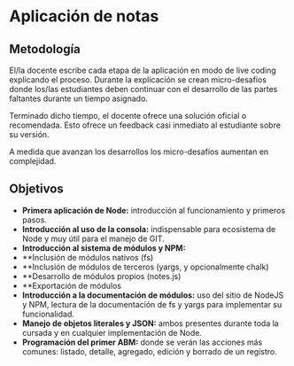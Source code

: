 # Aplicación de notas

## Metodología

El/la docente escribe cada etapa de la aplicación en modo de live coding explicando el proceso. Durante la explicación se crean micro-desafíos donde los/las estudiantes deben continuar con el desarrollo de las partes faltantes durante un tiempo asignado.

Terminado dicho tiempo, el docente ofrece una solución oficial o recomendada. Esto ofrece un feedback casi inmediato al estudiante sobre su versión.

A medida que avanzan los desarrollos los micro-desafíos aumentan en complejidad.


## Objetivos

- **Primera aplicación de Node:** introducción al funcionamiento y primeros pasos.
- **Introducción al uso de la consola:** indispensable para ecosistema de Node y muy útil para el manejo de GIT.
- **Introducción al sistema de módulos y NPM:**
- **Inclusión de módulos nativos (fs)
- **Inclusión de módulos de terceros (yargs, y opcionalmente chalk)
- **Desarrollo de módulos propios (notes.js)
- **Exportación de módulos
- **Introducción a la documentación de módulos:** uso del sitio de NodeJS y NPM, lectura de la documentación de fs y yargs para implementar su funcionalidad.
- **Manejo de objetos literales y JSON:** ambos presentes durante toda la cursada y en cualquier implementación de Node.
- **Programación del primer ABM:** donde se verán las acciones más comunes: listado, detalle, agregado, edición y borrado de un registro.
